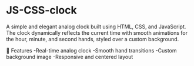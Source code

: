 # JS-CSS-clock

A simple and elegant analog clock built using HTML, CSS, and JavaScript. The clock dynamically reflects the current time with smooth animations for the hour, minute, and second hands, styled over a custom background.

🌟 Features
-Real-time analog clock
-Smooth hand transitions
-Custom background image
-Responsive and centered layout
